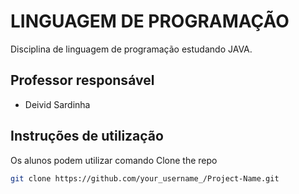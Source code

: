 # LINGUAGEM DE PROGRAMAÇÃO
Disciplina de linguagem de programação estudando JAVA.

## Professor responsável

* Deivid Sardinha

## Instruções de utilização

Os alunos podem utilizar comando 
 Clone the repo
   ```sh
   git clone https://github.com/your_username_/Project-Name.git
   ```
